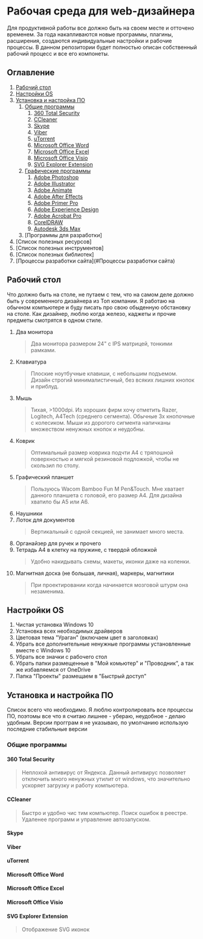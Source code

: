 # Рабочая среда для web-дизайнера

Для продуктивной работы все должно быть на своем месте и отточено временем. За года накапливаются новые программы, плагины, расширения, создаются индивидуальные настройки и рабочие процессы. В данном репозитории будет полностью описан собственный рабочий процесс и все его компонеты.

## Оглавление

1. [Рабочий стол](#Рабочий-стол)
2. [Настройки OS](#Настройки-OS)
3. [Установка и настройка ПО](#Установка-и-настройка-ПО)
	1. [Общие программы](#Общие-программы)
		1. [360 Total Security](#360-Total-Security)
		2. [CCleaner](#CCleaner)
		3. [Skype](#Skype)
		4. [Viber](#Viber)
		5. [uTorrent](#uTorrent)
		6. [Microsoft Office Word](#Microsoft-Office-Word)
		7. [Microsoft Office Excel](#Microsoft-Office-Excel)
		8. [Microsoft Office Visio](#Microsoft-Office-Visio)
		9. [SVG Explorer Extension](#SVG-Explorer-Extension)
	2. [Графические программы](#Графические-программы)
		1. [Adobe Photoshop](#Adobe-Photoshop)
		2. [Adobe Illustrator](#Adobe-Illustrator)
		3. [Adobe Animate](#Adobe-Animate)
		4. [Adobe After Effects](#Adobe-After-Effects)
		5. [Adobe Primer Pro](#Adobe-Primer-Pro)
		6. [Adobe Experience Design](#Adobe-Experience-Design)
		7. [Adobe Acrobat Pro](#Adobe-Acrobat-Pro)
		8. [CorelDRAW](#CorelDRAW)
		9. [Autodesk 3ds Max](#Autodesk-3ds-Max)
	3. [Программы для разработки]
4. [Список полезных ресурсов]
5. [Список полезных инструментов]
6. [Список полезных библиотек]
7. [Процессы разработки сайта](#Процессы разработки сайта)

## Рабочий стол

Что должно быть на столе, не путаем с тем, что на самом деле должно быть у современного дизайнера из Топ компании. Я работаю на обычном компьютере и буду писать про свою обыденную обстановку на столе. Как дизайнер, люблю когда железо, каджеты и прочие предметы смотрятся в одном стиле.
1. Два монитора
	> Два монитора размером 24" с IPS матрицей, тонкими рамками.
2. Клавиатура
	> Плоские ноутбучные клавиши, с небольшим подъемом. Дизайн строгий минималистичный, без всяких лишних кнопок и приблуд.
3. Мышь
	> Тихая, >1000dpi. Из хороших фирм хочу отметить Razer, Logitech, A4Tech (среднего сегмента). Обычные 3х кнопочные с колесиком. Мыши из дорогого сигмента напичканы множеством ненужных кнопок и неудобны.
4. Коврик
	> Оптимальный размер коврика подчти А4 с тряпошной поверхностью и мягкой резиновой подложкой, чтобы не скользил по столу.
5. Графический планшет
	> Пользуюсь Wacom Bamboo Fun M Pen&Touch. Мне хватает данного планшета с головой, его размер А4. Для дизайна хватило бы А5 или А6.
6. Наушники
7. Лоток для документов
	> Вертикальный с одной секцией, не занимает много места.
8. Органайзер для ручек и прочего
9. Тетрадь A4 в клетку на пружине, с твердой обложкой
	> Удобно накидывать схемы, макеты, иконки даже на коленки.
10. Магнитная доска (не большая, личная), маркеры, магнитики
	> При проектировании когда начинается мозговой штурм она незаменима.

## Настройки OS

1. Чистая установка Windows 10
2. Установка всех необходимых драйверов
3. Цветовая тема "Ураган" (включаем цвет в заголовках)
4. Убрать все дополнительные ненужные программы установленные вместе с Windows 10
5. Убрать все значки с рабочего стол
6. Убрать папки размещенные в "Мой комьютер" и "Проводник", а так же избавляемся от OneDrive
7. Папка "Проекты" размещаем в "Быстрый доступ"

## Установка и настройка ПО

Список всего что необходимо. Я люблю контролировать все процессы ПО, поэтомы все что я считаю лишнее - убераю, неудобное - делаю удобным.
Версии прогграм я не указываю, по умолчанию использую последние стабильные версии

### Общие программы

#### 360 Total Security

> Неплохой антивирус от Яндекса. Данный антивирус позволяет отключить много ненужных утилит от windows, что значительно ускоряет загрузку и работу компьютера.

#### CCleaner

> Быстро и удобно чис
тим компьютер. Поиск ошибок в реестре. Удаленее программ и управление автозапуском.

#### Skype

#### Viber

#### uTorrent

#### Microsoft Office Word

#### Microsoft Office Excel

#### Microsoft Office Visio

#### SVG Explorer Extension

> Отображение SVG иконок




















